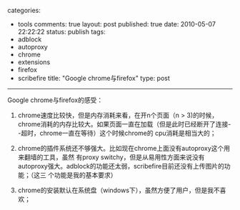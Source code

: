 categories: 
  - tools
comments: true
layout: post
published: true
date: 2010-05-07 22:22:22
status: publish
tags: 
  - adblock
  - autoproxy
  - chrome
  - extensions
  - firefox
  - scribefire
title: "Google chrome与firefox"
type: post
---

Google chrome与firefox的感受：

1. chrome速度比较快，但是内存消耗来看，在开n个页面（n > 3)的时候，chrome消耗的内存比较大。如果页面一直在加载（但是此时已经断开了连接--超时，chrome一直在等待）这个时候chrome的 cpu消耗是相当大的；

2. chrome的插件系统还不够强大。比如现在chrome上面没有autoproxy这个用来翻墙的工具，虽然 有proxy  switchy，但是从易用性方面来说没有autoproxy强大。adblock的功能还太弱，scribefire目前还没有上传图片的功能；（这三 个功能是我的基本要求）

3. chrome的安装默认在系统盘（windows下），虽然方便了用户，但是我不喜欢；
